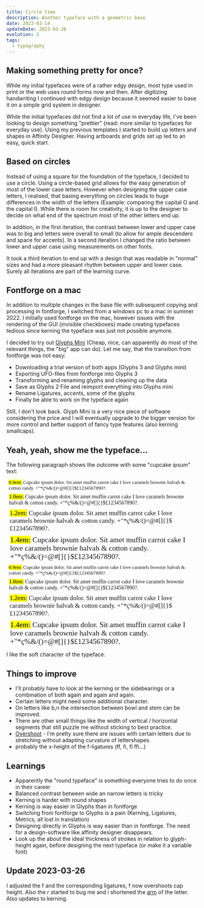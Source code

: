 ```yaml
---
title: Circle time
description: Another typeface with a geometric base
date: 2023-03-14
updateDate: 2023-03-26
evolution: 2
tags:
  - typography
---
```


## Making something pretty for once?

While my initial typefaces were of a rather edgy design, most type used in print or the web uses round forms now and then. After digitizing handwriting I continued with edgy design because it seemed easier to base it on a simple grid system in designer. 

While the initial typefaces did not find a lot of use in everyday life, I've been looking to design something "prettier" (read: more similar to typefaces for everyday use). Using my previous templates I started to build up letters and shapes in Affinity Designer. Having artboards and grids set up led to an easy, quick start. 

## Based on circles

Instead of using a square for the foundation of the typeface, I decided to use a circle. Using a circle-based grid allows for the easy generation of most of the lower case letters. However when designing the upper case letters, I realised, that basing everything on circles leads to huge differences in the width of the letters (Example: comparing the capital O and the capital I). While there is room for creativity, it is up to the designer to decide on what end of the spectrum most of the other letters end up. 

In addition, in the first iteration, the contrast between lower and upper case was to big and letters were overall to small (to allow for ample descenders and space for accents). In a second iteration I changed the ratio between lower and upper case using measurements on other fonts. 

It took a third iteration to end up with a design that was readable in "normal" sizes and had a more pleasant rhythm between upper and lower case. Surely all iterations are part of the learning curve. 

## Fontforge on a mac
In addition to multiple changes in the base file with subsequent copying and processing in fontforge, I switched from a windows pc to a mac in summer 2022. I initially used fontforge on the mac, however issues with the rendering of the GUI (invisible checkboxes) made creating typefaces tedious since kerning the typeface was just not possible anymore. 

I decided to try out [Glyphs Mini](https://glyphsapp.com/) (Cheap, nice, can apparently do most of the relevant things, the "big" app can do). Let me say, that the transition from fontforge was not easy:
- Downloading a trial version of both apps (Glyphs 3 and Glyphs mini)
- Exporting UFO-files from fontforge into Glyphs 3
- Transforming and renaming glyphs and cleaning up the data
- Save as Glyphs 2 File and reimport everything into Glyphs mini
- Rename Ligatures, accents, some of the glyphs
- Finally be able to work on the typeface again

Still, I don't look back. Glyph Mini is a very nice piece of software considering the price and I will eventually upgrade to the bigger version for more control and better support of fancy type features (also kerning smallcaps). 

## Yeah, yeah, show me the typeface...

The following paragraph shows the outcome with some "cupcake ipsum" text: 

<style>
@font-face {
  font-family: 'grancirculos';
  src: url('GranCirculos-Post.woff2') format('woff2'),
       url('GranCirculos-Post.woff') format('woff');

       src/articles/20230314_circletime/GranCirculos-Regular.woff
  font-weight: normal;
  font-style: normal;
}
</style>

<div class="text_sample">
<p style="font-family:'grancirculos';font-weight:normal;font-size:0.9em; margin: 0.5em"> <mark>0.9em:</mark> Cupcake ipsum dolor. Sit amet muffin carrot cake I love caramels brownie halvah & cotton candy. +"*ç%&/()=@#[]{}$£1234567890?. </p>
<p style="font-family:'grancirculos';font-weight:normal;font-size:1em; margin: 0.5em"> <mark>1.0em:</mark> Cupcake ipsum dolor. Sit amet muffin carrot cake I love caramels brownie halvah & cotton candy. +"*ç%&/()=@#[]{}$£1234567890?. </p>
<p style="font-family:'grancirculos';font-weight:normal;font-size:1.2em; margin: 0.5em"> <mark>1.2em:</mark> Cupcake ipsum dolor. Sit amet muffin carrot cake I love caramels brownie halvah & cotton candy. +"*ç%&/()=@#[]{}$£1234567890?. </p>
<p style="font-family:'grancirculos';font-weight:normal;font-size:1.4em; margin: 0.5em"> <mark>1.4em:</mark> Cupcake ipsum dolor. Sit amet muffin carrot cake I love caramels brownie halvah & cotton candy. +"*ç%&/()=@#[]{}$£1234567890?. </p>
</div>
<div class="text_sample_inverted">
<p style="font-family:'grancirculos';font-weight:normal;font-size:0.9em; margin: 0.5em"> <mark>0.9em:</mark> Cupcake ipsum dolor. Sit amet muffin carrot cake I love caramels brownie halvah & cotton candy. +"*ç%&/()=@#[]{}$£1234567890?. </p>
<p style="font-family:'grancirculos';font-weight:normal;font-size:1em; margin: 0.5em"> <mark>1.0em:</mark> Cupcake ipsum dolor. Sit amet muffin carrot cake I love caramels brownie halvah & cotton candy. +"*ç%&/()=@#[]{}$£1234567890?. </p>
<p style="font-family:'grancirculos';font-weight:normal;font-size:1.2em; margin: 0.5em"> <mark>1.2em:</mark> Cupcake ipsum dolor. Sit amet muffin carrot cake I love caramels brownie halvah & cotton candy. +"*ç%&/()=@#[]{}$£1234567890?. </p>
<p style="font-family:'grancirculos';font-weight:normal;font-size:1.4em; margin: 0.5em"> <mark>1.4em:</mark> Cupcake ipsum dolor. Sit amet muffin carrot cake I love caramels brownie halvah & cotton candy. +"*ç%&/()=@#[]{}$£1234567890?. </p>
</div>

I like the soft character of the typeface. 

## Things to improve
- I'll probably have to look at the kerning or the sidebearings or a combination of both again and again and again.
- Certain letters might need some additional character.
- On letters like b,n the intersection between bowl and stem can be improved.
- There are other small things like the width of vertical / horizontal segments that still puzzle me without sticking to best practice.
- [Overshoot](https://en.wikipedia.org/wiki/Overshoot_\(typography\)) - I'm pretty sure there are issues with certain letters due to stretching without adapting curvature of lettershapes.
- probably the x-height of the f-ligatures (ff, fi, fl ffi...)

## Learnings
- Apparently the "round typeface" is something everyone tries to do once in their career
- Balanced contrast between wide an narrow letters is tricky
- Kerning is harder with round shapes
- Kerning is way easier in Glyphs than in fontforge
- Switching from fontforge to Glyphs is a pain (Kerning, Ligatures, Metrics, all lost in translation)
- Designing directly in Glyphs is way easier than in fontforge. The need for a design-software like affinity designer disappears.
- Look up the  about the ideal thickness of strokes in relation to glyph-height again, before designing the next typeface (or make it a variable font)

## Update 2023-03-26
I adjusted the f and the corresponding ligatures, f now overshoots cap height. Also the r started to bug me and i shortened the [arm](https://typedrawers.com/discussion/3186/what-do-you-call-this-part-of-an-r) of the letter. Also updates to kerning.  